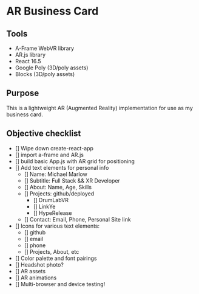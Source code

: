 # AR Business Card

## Tools

- A-Frame WebVR library
- AR.js library
- React 16.5
- Google Poly (3D/poly assets)
- Blocks (3D/poly assets)

## Purpose

This is a lightweight AR (Augmented Reality) implementation for use as my business card.

## Objective checklist

- [] Wipe down create-react-app
- [] import a-frame and AR.js
- [] build basic App.js with AR grid for positioning
- [] Add text elements for personal info
  - [] Name: Michael Marlow
  - [] Subtitle: Full Stack && XR Developer
  - [] About: Name, Age, Skills
  - [] Projects: github/deployed
    - [] DrumLabVR
    - [] LinkYe
    - [] HypeRelease
  - [] Contact: Email, Phone, Personal Site link
- [] Icons for various text elements:
  - [] github
  - [] email
  - [] phone
  - [] Projects, About, etc
- [] Color palette and font pairings
- [] Headshot photo?
- [] AR assets
- [] AR animations
- [] Multi-browser and device testing!
